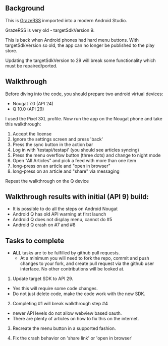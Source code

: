 
## Background

This is [GrazeRSS](https://github.com/nayfield/GrazeRSS) inmported into a modern Android Studio.

GrazeRSS is very old - targetSdkVersion 9.

This is back when Android phones had hard menu buttons.  With targetSdkVersion so old, the app can no longer be published to the play store.  

Updating the targetSdkVersion to 29 will break some functionality which must be repaired/ported.

## Walkthrough

Before diving into the code, you should prepare two android virtual devices:
* Nougat 7.0 (API 24)
* Q 10.0 (API 29) 

I used the Pixel 3XL profile. Now run the app on the Nougat phone and take this walkthrough:

1. Accept the license
2. Ignore the settings screen and press 'back'
3. Press the sync button in the action bar
4. Log in with 'testapi/testapi' (you should see articles syncing)
5. Press the menu overflow button (three dots) and change to night mode
6. Open "All Articles" and pick a feed with more than one item
7. long-press on an article and "open in browser"
8. long-press on an article and "share" via messaging

Repeat the walkthrough on the Q device

## Walkthrough results with initial (API 9) build:

* It is possible to do all the steps on Android Nougat
* Android Q has old API warning at first launch
* Android Q does not display menu, cannot do #5
* Android Q crash on #7 and #8


## Tasks to complete

* **ALL** tasks are to be fulfilled by github pull requests.  
  * At a minimum you will need to fork the repo, commit and push changes to your fork, and create pull request via the github user interface.  No other contributions will be looked at.


1. Update target SDK to API 29.  
  * Yes this will require some code changes.  
  * Do not just delete code, make the code work with the new SDK.

2. Completing #1 will break walkthrough step #4
  * newer API levels do not allow webview based oauth.  
  * There are plenty of articles on how to fix this on the internet.

3. Recreate the menu button in a supported fashion.

4. Fix the crash behavior on 'share link' or 'open in browser'

